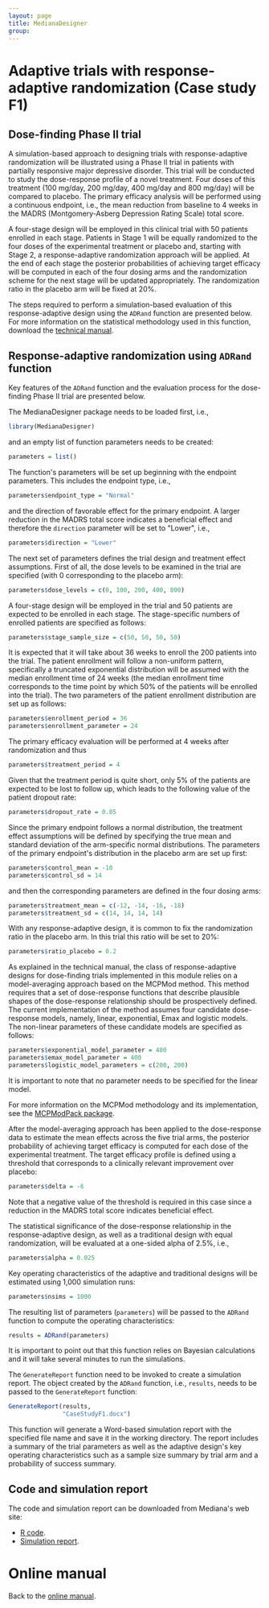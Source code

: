 ```yaml
---
layout: page
title: MedianaDesigner
group: 
---
```


# Adaptive trials with response-adaptive randomization (Case study F1)

## Dose-finding Phase II trial

A simulation-based approach to designing trials with response-adaptive randomization will be illustrated using a Phase II trial in patients with partially responsive major depressive disorder. This trial will be conducted to study the dose-response profile of a novel treatment. Four doses of this treatment (100 mg/day, 200 mg/day, 400 mg/day and 800 mg/day) will be compared to placebo. The primary efficacy analysis will be performed using a continuous endpoint, i.e., the mean reduction from baseline to 4 weeks in the MADRS (Montgomery-Asberg Depression Rating Scale) total score. 

A four-stage design will be employed in this clinical trial with 50 patients enrolled in each stage. Patients in Stage 1 will be equally randomized to the four doses of the experimental treatment or placebo and, starting with Stage 2, a response-adaptive randomization approach will be applied. At the end of each stage the posterior probabilities of achieving target efficacy will be computed in each of the four dosing arms and the randomization scheme for the next stage will be updated appropriately. The randomization ratio in the placebo arm will be fixed at 20%.

The steps required to perform a simulation-based evaluation of this response-adaptive design using the `ADRand` function are presented below. For more information on the statistical methodology used in this function, download the [technical manual](http://www.mediana.us/MedianaDesigner/ADRand.pdf).

## Response-adaptive randomization using `ADRand` function

Key features of the `ADRand` function and the evaluation process for the dose-finding Phase II trial are presented below. 

The MedianaDesigner package needs to be loaded first, i.e.,

``` r
library(MedianaDesigner)
```

and an empty list of function parameters needs to be created:

``` r
parameters = list()
```

The function's parameters will be set up beginning with the endpoint parameters. This includes the endpoint type, i.e.,

``` r
parameters$endpoint_type = "Normal"
```

and the direction of favorable effect for the primary endpoint. A larger reduction in the MADRS total score indicates a beneficial effect and therefore the `direction` parameter will be set to "Lower", i.e.,

``` r
parameters$direction = "Lower"
```

The next set of parameters defines the trial design and treatment effect assumptions. First of all, the dose levels to be examined in the trial are specified (with 0 corresponding to the placebo arm):

``` r
parameters$dose_levels = c(0, 100, 200, 400, 800)
```

A four-stage design will be employed in the trial and 50 patients are expected to be enrolled in each stage. The stage-specific numbers of enrolled patients are specified as follows:

``` r
parameters$stage_sample_size = c(50, 50, 50, 50)
```

It is expected that it will take about 36 weeks to enroll the 200 patients into the trial. The patient enrollment will follow a non-uniform pattern, specifically a truncated exponential distribution will be assumed with the median enrollment time of 24 weeks (the median enrollment time corresponds to the time point by which 50% of the patients will be enrolled into the trial). The two parameters of the patient enrollment distribution are set up as follows:

``` r
parameters$enrollment_period = 36
parameters$enrollment_parameter = 24
```

The primary efficacy evaluation will be performed at 4 weeks after randomization and thus

``` r
parameters$treatment_period = 4
```

Given that the treatment period is quite short, only 5% of the patients are expected to be lost to follow up, which leads to the following value of the patient dropout rate:

``` r
parameters$dropout_rate = 0.05
```

Since the primary endpoint follows a normal distribution, the treatment effect assumptions will be defined by specifying the true mean and standard deviation of the arm-specific normal distributions. The parameters of the primary endpoint's distribution in the placebo arm are set up first:

``` r
parameters$control_mean = -10
parameters$control_sd = 14
```

and then the corresponding parameters are defined in the four dosing arms:

``` r
parameters$treatment_mean = c(-12, -14, -16, -18)
parameters$treatment_sd = c(14, 14, 14, 14)
```

With any response-adaptive design, it is common to fix the randomization ratio in the placebo arm. In this trial this ratio will be set to 20%:

``` r
parameters$ratio_placebo = 0.2
```

As explained in the technical manual, the class of response-adaptive designs for dose-finding trials implemented in this module relies on a model-averaging approach based on the MCPMod method. This method requires that a set of dose-response functions that describe plausible shapes of the dose-response relationship should be prospectively defined. The current implementation of the method assumes four candidate dose-response models, namely, linear, exponential, Emax and logistic models. The non-linear parameters of these candidate models are specified as follows:

``` r
parameters$exponential_model_parameter = 400
parameters$emax_model_parameter = 400
parameters$logistic_model_parameters = c(200, 200)
```

It is important to note that no parameter needs to be specified for the linear model. 

For more information on the MCPMod methodology and its implementation, see the [MCPModPack package](https://cran.r-project.org/web/packages/MCPModPack/index.html). 

After the model-averaging approach has been applied to the dose-response data to estimate the mean effects across the five trial arms, the posterior probability of achieving target efficacy is computed for each dose of the experimental treatment. The target efficacy profile is defined using a threshold that corresponds to a clinically relevant improvement over placebo:

``` r
parameters$delta = -6
```

Note that a negative value of the threshold is required in this case since a reduction in the MADRS total score indicates beneficial effect.

The statistical significance of the dose-response relationship in the response-adaptive design, as well as a traditional design with equal randomization, will be evaluated at a  one-sided alpha of 2.5%, i.e.,

``` r
parameters$alpha = 0.025
```

Key operating characteristics of the adaptive and traditional designs will be estimated using 1,000 simulation runs:

``` r
parameters$nsims = 1000
```

The resulting list of parameters (`parameters`) will be passed to the `ADRand` function to compute the operating characteristics:

``` r
results = ADRand(parameters)
```

It is important to point out that this function relies on Bayesian calculations and it will take several minutes to run the simulations.

The `GenerateReport` function need to be invoked to create a simulation report. The object created by the `ADRand` function, i.e., `results`, needs to be passed to the `GenerateReport` function:

``` r
GenerateReport(results, 
               "CaseStudyF1.docx")
```

This function will generate a Word-based simulation report with the specified file name and save it in the working directory. The report includes a summary of the trial parameters as well as the adaptive design's key operating characteristics such as a sample size summary by trial arm and a probability of success summary.

## Code and simulation report

The code and simulation report can be downloaded from Mediana's web site:

* [R code](http://www.mediana.us/MedianaDesigner/CaseStudyF1.r).
* [Simulation report](http://www.mediana.us/MedianaDesigner/CaseStudyF1.docx).

# Online manual

Back to the [online manual](https://medianasoft.github.io/MedianaDesigner).





